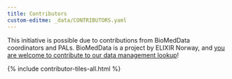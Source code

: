 ```yaml
---
title: Contributors
custom-editme: _data/CONTRIBUTORS.yaml
---
```


This initiative is possible due to contributions from BioMedData coordinators and PALs. BioMedData is a project by ELIXIR Norway, and [you are welcome to contribute to our data management lookup](how_to_contribute)!

{% include contributor-tiles-all.html %}
